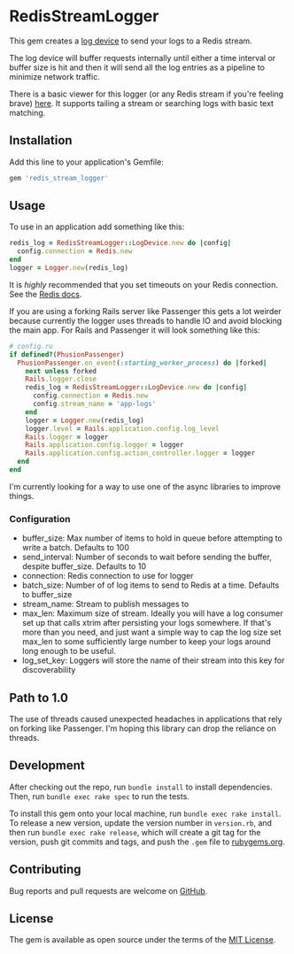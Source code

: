 # RedisStreamLogger

This gem creates a [log device](https://github.com/ruby/logger/blob/bf6d5aa37ee954afc49a407e67fb96064a52af62/lib/logger/log_device.rb) to send your logs to a Redis stream.

The log device will buffer requests internally until either a time interval or buffer size is hit and then it will send all the log entries as a pipeline to minimize network
traffic.

There is a basic viewer for this logger (or any Redis stream if you're feeling brave) [here](https://github.com/mlh758/stream_log_viewer). It supports tailing
a stream or searching logs with basic text matching.

## Installation

Add this line to your application's Gemfile:

```ruby
gem 'redis_stream_logger'
```

## Usage

To use in an application add something like this:

```rb
redis_log = RedisStreamLogger::LogDevice.new do |config|
  config.connection = Redis.new
end
logger = Logger.new(redis_log)
```

It is _highly_ recommended that you set timeouts on your Redis connection. See the [Redis docs](https://github.com/redis/redis-rb/#timeouts).

If you are using a forking Rails server like Passenger this gets a lot weirder because currently the logger uses threads
to handle IO and avoid blocking the main app. For Rails and Passenger it will look something like this:

```rb
# config.ru
if defined?(PhusionPassenger)
  PhusionPassenger.on_event(:starting_worker_process) do |forked|
    next unless forked
    Rails.logger.close
    redis_log = RedisStreamLogger::LogDevice.new do |config|
      config.connection = Redis.new
      config.stream_name = 'app-logs'
    end
    logger = Logger.new(redis_log)
    logger.level = Rails.application.config.log_level
    Rails.logger = logger
    Rails.application.config.logger = logger
    Rails.application.config.action_controller.logger = logger
  end
end
```

I'm currently looking for a way to use one of the async libraries to improve things.

### Configuration

* buffer_size: Max number of items to hold in queue before attempting to write a batch. Defaults to 100
* send_interval: Number of seconds to wait before sending the buffer, despite buffer_size. Defaults to 10
* connection: Redis connection to use for logger
* batch_size: Number of of log items to send to Redis at a time. Defaults to buffer_size
* stream_name: Stream to publish messages to
* max_len: Maximum size of stream. Ideally you will have a log consumer set up that calls xtrim after persisting your logs somewhere.
  If that's more than you need, and just want a simple way to cap the log size set max_len to some sufficiently large number to keep your logs around long enough to be useful.
* log_set_key: Loggers will store the name of their stream into this key for discoverability

## Path to 1.0

The use of threads caused unexpected headaches in applications that rely on forking like Passenger. I'm hoping this library can drop the reliance on threads.

## Development

After checking out the repo, run `bundle install` to install dependencies. Then, run `bundle exec rake spec` to run the tests.

To install this gem onto your local machine, run `bundle exec rake install`. To release a new version, update the version number in `version.rb`, and then run `bundle exec rake release`, which will create a git tag for the version, push git commits and tags, and push the `.gem` file to [rubygems.org](https://rubygems.org).

## Contributing

Bug reports and pull requests are welcome on [GitHub](https://github.com/mlh758/redis_stream_logger).

## License

The gem is available as open source under the terms of the [MIT License](https://opensource.org/licenses/MIT).
